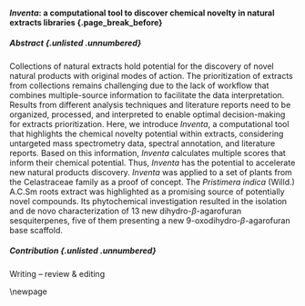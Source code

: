 #### *Inventa*: a computational tool to discover chemical novelty in natural extracts libraries {.page_break_before}

##### Abstract {.unlisted .unnumbered}

Collections of natural extracts hold potential for the discovery of novel natural products with original modes of action.
The prioritization of extracts from collections remains challenging due to the lack of workflow that combines multiple-source information to facilitate the data interpretation.
Results from different analysis techniques and literature reports need to be organized, processed, and interpreted to enable optimal decision-making for extracts prioritization.
Here, we introduce *Inventa*, a computational tool that highlights the chemical novelty potential within extracts, considering untargeted mass spectrometry data, spectral annotation, and literature reports.
Based on this information, *Inventa* calculates multiple scores that inform their chemical potential.
Thus, *Inventa* has the potential to accelerate new natural products discovery.
*Inventa* was applied to a set of plants from the Celastraceae family as a proof of concept.
The *Pristimera indica* (Willd.) A.C.Sm roots extract was highlighted as a promising source of potentially novel compounds.
Its phytochemical investigation resulted in the isolation and de novo characterization of 13 new dihydro-*β*-agarofuran sesquiterpenes, five of them presenting a new 9-oxodihydro-*β*-agarofuran base scaffold.

##### Contribution {.unlisted .unnumbered}

<!-- Conceptualization, -->
<!-- Data curation, -->
<!-- Formal Analysis, -->
<!-- Funding acquisition, -->
<!-- Investigation, -->
<!-- Methodology, -->
<!-- Project administration, -->
<!-- Resources, -->
<!-- Software, -->
<!-- Supervision, -->
<!-- Validation, -->
<!-- Visualization, -->
<!-- Writing – original draft, -->
Writing – review & editing

\newpage